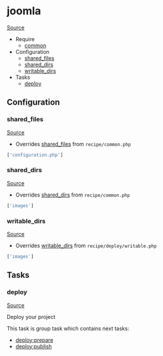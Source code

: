 <!-- DO NOT EDIT THIS FILE! -->
<!-- Instead edit recipe/joomla.php -->
<!-- Then run bin/docgen -->

# joomla

[Source](/recipe/joomla.php)



* Require
  * [common](/docs/recipe/common.md)
* Configuration
  * [shared_files](#shared_files)
  * [shared_dirs](#shared_dirs)
  * [writable_dirs](#writable_dirs)
* Tasks
  * [deploy](#deploy)

## Configuration
### shared_files
[Source](https://github.com/deployphp/deployer/blob/master/recipe/joomla.php#L8)

* Overrides [shared_files](/docs/recipe/common.md#shared_files) from `recipe/common.php`



```php title="Default value"
['configuration.php']
```


### shared_dirs
[Source](https://github.com/deployphp/deployer/blob/master/recipe/joomla.php#L9)

* Overrides [shared_dirs](/docs/recipe/common.md#shared_dirs) from `recipe/common.php`



```php title="Default value"
['images']
```


### writable_dirs
[Source](https://github.com/deployphp/deployer/blob/master/recipe/joomla.php#L10)

* Overrides [writable_dirs](/docs/recipe/deploy/writable.md#writable_dirs) from `recipe/deploy/writable.php`



```php title="Default value"
['images']
```



## Tasks

### deploy
[Source](https://github.com/deployphp/deployer/blob/master/recipe/joomla.php#L13)

Deploy your project


This task is group task which contains next tasks:
* [deploy:prepare](/docs/recipe/common.md#deployprepare)
* [deploy:publish](/docs/recipe/common.md#deploypublish)


